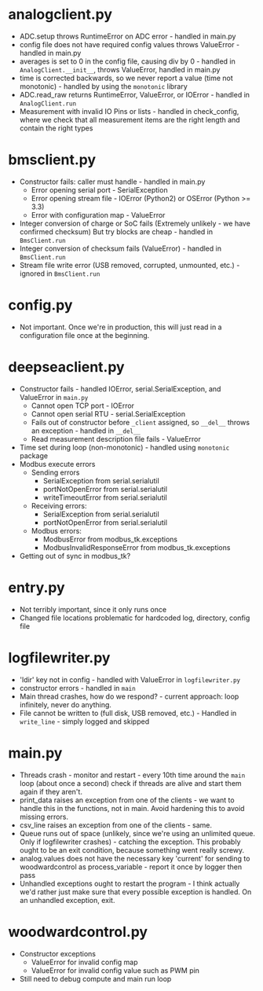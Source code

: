 # analogclient.py

- ADC.setup throws RuntimeError on ADC error - handled in main.py
- config file does not have required config values throws ValueError - handled in main.py
- averages is set to 0 in the config file, causing div by 0 - handled in `AnalogClient.__init__`, throws ValueError, handled in main.py
- time is corrected backwards, so we never report a value (time not monotonic) - handled by using the `monotonic` library
- ADC.read_raw returns RuntimeError, ValueError, or IOError - handled in `AnalogClient.run`
- Measurement with invalid IO Pins or lists - handled in check_config, where we check that all measurement items are the right length and contain the right types

# bmsclient.py

- Constructor fails: caller must handle - handled in main.py
	+ Error opening serial port - SerialException
	+ Error opening stream file - IOError (Python2) or OSError (Python >= 3.3)
	+ Error with configuration map - ValueError
- Integer conversion of charge or SoC fails (Extremely unlikely - we have confirmed checksum) But try blocks are cheap - handled in `BmsClient.run`
- Integer conversion of checksum fails (ValueError) - handled in `BmsClient.run`
- Stream file write error (USB removed, corrupted, unmounted, etc.) - ignored in `BmsClient.run`

# config.py

- Not important. Once we're in production, this will just read in a configuration file once at the beginning.

# deepseaclient.py

- Constructor fails - handled IOError, serial.SerialException, and ValueError in `main.py`
	+ Cannot open TCP port - IOError
	+ Cannot open serial RTU - serial.SerialException
	+ Fails out of constructor before `_client` assigned, so `__del__` throws an exception - handled in `__del__`
	+ Read measurement description file fails - ValueError
- Time set during loop (non-monotonic) - handled using `monotonic` package
- Modbus execute errors
	+ Sending errors
		* SerialException from serial.serialutil
		* portNotOpenError from serial.serialutil
		* writeTimeoutError from serial.serialutil
	+ Receiving errors:
		* SerialException from serial.serialutil
		* portNotOpenError from serial.serialutil
	+ Modbus errors:
		* ModbusError from modbus_tk.exceptions
		* ModbusInvalidResponseError from modbus_tk.exceptions
- Getting out of sync in modbus_tk?

# entry.py

- Not terribly important, since it only runs once
- Changed file locations problematic for hardcoded log, directory, config file

# logfilewriter.py

- 'ldir' key not in config - handled with ValueError in `logfilewriter.py`
- constructor errors - handled in `main`
- Main thread crashes, how do we respond? - current approach: loop infinitely, never do anything.
- File cannot be written to (full disk, USB removed, etc.) - Handled in `write_line` - simply logged and skipped

# main.py

- Threads crash - monitor and restart - every 10th time around the `main` loop (about once a second) check if threads are alive and start them again if they aren't.
- print_data raises an exception from one of the clients - we want to handle this in the functions, not in main. Avoid hardening this to avoid missing errors.
- csv_line raises an exception from one of the clients - same.
- Queue runs out of space (unlikely, since we're using an unlimited queue. Only if logfilewriter crashes) - catching the exception. This probably ought to be an exit condition, because something went really screwy.
- analog.values does not have the necessary key 'current' for sending to woodwardcontrol as process_variable - report it once by logger then pass
- Unhandled exceptions ought to restart the program - I think actually we'd rather just make sure that every possible exception is handled. On an unhandled exception, exit.

# woodwardcontrol.py

- Constructor exceptions
	+ ValueError for invalid config map
	+ ValueError for invalid config value such as PWM pin
- Still need to debug compute and main run loop
